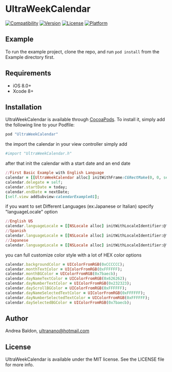 # UltraWeekCalendar

[![Compatibility](https://img.shields.io/badge/Swift-compatible-brightgreen.svg)](https://travis-ci.org/ultranano/UltraWeekCalendar)
[![Version](https://img.shields.io/cocoapods/v/UltraWeekCalendar.svg?style=flat)](http://cocoapods.org/pods/UltraWeekCalendar)
[![License](https://img.shields.io/cocoapods/l/UltraWeekCalendar.svg?style=flat)](http://cocoapods.org/pods/UltraWeekCalendar)
[![Platform](https://img.shields.io/cocoapods/p/UltraWeekCalendar.svg?style=flat)](http://cocoapods.org/pods/UltraWeekCalendar)

## Example

To run the example project, clone the repo, and run `pod install` from the Example directory first.

## Requirements

- iOS 8.0+
- Xcode 8+

## Installation

UltraWeekCalendar is available through [CocoaPods](http://cocoapods.org). To install
it, simply add the following line to your Podfile:

```ruby
pod "UltraWeekCalendar"
```

the import the calendar in your view controller simply add

```ruby
#import "UltraWeekCalendar.h"
```

after that init the calendar with a start date and an end date

```ruby
//First Basic Example with English Language
calendar = [[UltraWeekCalendar alloc] initWithFrame:CGRectMake(0, 0, self.view.frame.size.width, 50)];
calendar.delegate = self;
calendar.startDate = today;
calendar.endDate = nextDate;
[self.view addSubview:calendarExample01];
```

if you want to set Different Languages (ex:Japanese or Italian) specify "languageLocale" option

```ruby
//English US
calendar.languageLocale = [[NSLocale alloc] initWithLocaleIdentifier:@"en_US"]; 
//Spanish
calendar.languageLocale = [[NSLocale alloc] initWithLocaleIdentifier:@"it_IT"]; 
//Japanese
calendar.languageLocale = [[NSLocale alloc] initWithLocaleIdentifier:@"jp_JP"];
```

you can full customize color style with a lot of HEX color options

```ruby
calendar.backgroundColor = UIColorFromRGB(0xCCCCCC);
calendar.monthTextColor = UIColorFromRGB(0xFFFFFF);
calendar.monthBGColor = UIColorFromRGB(0x7baecb);
calendar.dayNameTextColor = UIColorFromRGB(0x626262);
calendar.dayNumberTextColor = UIColorFromRGB(0x232323);
calendar.dayScrollBGColor = UIColorFromRGB(0xFFFFFF);
calendar.dayNameSelectedTextColor = UIColorFromRGB(0xFFFFFF);
calendar.dayNumberSelectedTextColor = UIColorFromRGB(0xFFFFFF);
calendar.daySelectedBGColor = UIColorFromRGB(0x7baecb);
```

## Author

Andrea Baldon, ultranano@hotmail.com

## License

UltraWeekCalendar is available under the MIT license. See the LICENSE file for more info.
